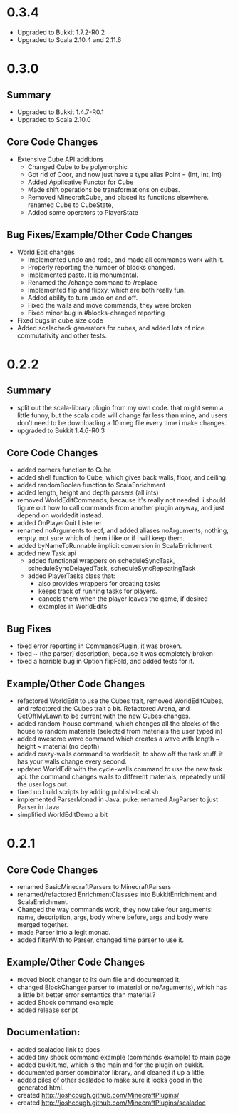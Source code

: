 # 0.3.4

 * Upgraded to Bukkit 1.7.2-R0.2
 * Upgraded to Scala 2.10.4 and 2.11.6

# 0.3.0

## Summary

 * Upgraded to Bukkit 1.4.7-R0.1
 * Upgraded to Scala 2.10.0

## Core Code Changes

 * Extensive Cube API additions
   * Changed Cube to be polymorphic
   * Got rid of Coor, and now just have a type alias Point = (Int, Int, Int)
   * Added Applicative Functor for Cube
   * Made shift operations be transformations on cubes.
   * Removed MinecraftCube, and placed its functions elsewhere.
    renamed Cube to CubeState,
   * Added some operators to PlayerState

## Bug Fixes/Example/Other Code Changes

 * World Edit changes
   * Implemented undo and redo, and made all commands work with it.
   * Properly reporting the number of blocks changed.
   * Implemented paste. It is monumental.
   * Renamed the /change command to /replace
   * Implemented flip and flipxy, which are both really fun.
   * Added ability to turn undo on and off.
   * Fixed the walls and move commands, they were broken
   * Fixed minor bug in #blocks-changed reporting
 * Fixed bugs in cube size code
 * Added scalacheck generators for cubes, and added lots of nice commutativity and other tests.

# 0.2.2

## Summary

 * split out the scala-library plugin from my own code. that might seem a little funny,
   but the scala code will change far less than mine, and users don't need to be downloading
   a 10 meg file every time i make changes.
 * upgraded to Bukkit 1.4.6-R0.3

## Core Code Changes

 * added corners function to Cube
 * added shell function to Cube, which gives back walls, floor, and ceiling.
 * added randomBoolen function to ScalaEnrichment
 * added length, height and depth parsers (all ints)
 * removed WorldEditCommands, because it's really not needed. i should figure out how to call commands from another plugin anyway, and just depend on worldedit instead.
 * added OnPlayerQuit Listener
 * renamed noArguments to eof, and added aliases noArguments, nothing, empty. not sure which of them i like or if i will keep them.
 * added byNameToRunnable implicit conversion in ScalaEnrichment
 * added new Task api
   * added functional wrappers on scheduleSyncTask, scheduleSyncDelayedTask, scheduleSyncRepeatingTask
   * added PlayerTasks class that:
     * also provides wrappers for creating tasks
     * keeps track of running tasks for players.
     * cancels them when the player leaves the game, if desired
     * examples in WorldEdits

## Bug Fixes

 * fixed error reporting in CommandsPlugin, it was broken.
 * fixed ~ (the parser) description, because it was completely broken
 * fixed a horrible bug in Option flipFold, and added tests for it.

## Example/Other Code Changes

 * refactored WorldEdit to use the Cubes trait, removed WorldEditCubes, and refactored the Cubes trait a bit. Refactored Arena, and GetOffMyLawn to be current with the new Cubes changes.
 * added random-house command, which changes all the blocks of the house to random materials (selected from materials the user typed in)
 * added awesome wave command which creates a wave with length ~ height ~ material (no depth)
 * added crazy-walls command to worldedit, to show off the task stuff. it has your walls change every second.
 * updated WorldEdit with the cycle-walls command to use the new task api. the command changes walls to different materials, repeatedly until the user logs out.
 * fixed up build scripts by adding publish-local.sh
 * implemented ParserMonad in Java. puke. renamed ArgParser to just Parser in Java
 * simplified WorldEditDemo a bit

# 0.2.1

## Core Code Changes

 * renamed BasicMinecraftParsers to MinecraftParsers
 * renamed/refactored EnrichmentClassses into BukkitEnrichment and ScalaEnrichment.
 * Changed the way commands work, they now take four arguments: name, description, args, body
   where before, args and body were merged together.
 * made Parser into a legit monad.
 * added filterWith to Parser, changed time parser to use it.

## Example/Other Code Changes

 * moved block changer to its own file and documented it.
 * changed BlockChanger parser to (material or noArguments), which has a
   little bit better error semantics than material.?
 * added Shock command example
 * added release script

## Documentation:

 * added scaladoc link to docs
 * added tiny shock command example (commands example) to main page
 * added bukkit.md, which is the main md for the plugin on bukkit.
 * documented parser combinator library, and cleaned it up a little.
 * added piles of other scaladoc to make sure it looks good in the generated html.
 * created http://joshcough.github.com/MinecraftPlugins/
 * created http://joshcough.github.com/MinecraftPlugins/scaladoc
